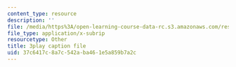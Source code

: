 ```yaml
---
content_type: resource
description: ''
file: /media/https%3A/open-learning-course-data-rc.s3.amazonaws.com/res-10-s95-physics-of-covid-19-transmission-fall-2020/37c6417c8a7c542aba461e5a859b7a2c_k_VJo1Vrl6E.vtt
file_type: application/x-subrip
resourcetype: Other
title: 3play caption file
uid: 37c6417c-8a7c-542a-ba46-1e5a859b7a2c
---
```

